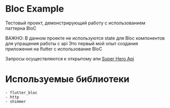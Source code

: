 # Bloc Example

Тестовый проект, демонстрирующий работу с  использованием паттерна BloC

ВАЖНО: В данном проекте не используются state для Bloc компонентов для упращения работы с api
        Это первый мой опыт создания приложения на flutter с использование BloC

Запросы осуществляются к открытому апи
[Super Hero Api](https://superheroapi.com/api)

# Используемые библиотеки

    - flutter_bloc
    - http
    - shimmer
